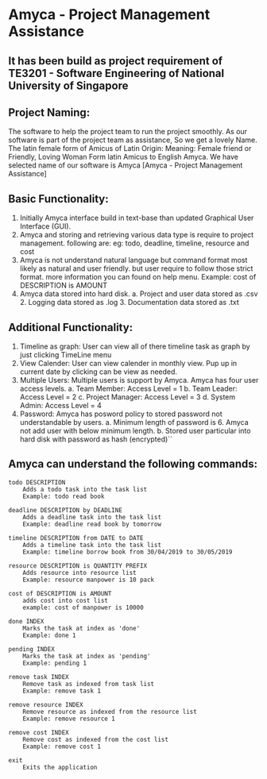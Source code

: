 # Amyca - Project Management Assistance
## It has been build as project requirement of TE3201 - Software Engineering of National University of Singapore


Project Naming:
---------------
The software to help the project team to run the project smoothly.
As our software is part of the project team as assistance, So we get a lovely Name.
The latin female form of Amicus of Latin Origin: Meaning: Female friend or Friendly, Loving Woman
Form latin Amicus to English Amyca. We have selected name of our software is Amyca
[Amyca - Project Management Assistance]

Basic Functionality:
--------------------
1. Initially Amyca interface build in text-base than updated Graphical User Interface (GUI).
2. Amyca and storing and retrieving various data type is require to project management. following are:
	eg: todo, deadline, timeline, resource and cost
3. Amyca is not understand natural language but command format most likely as natural and user friendly.
	but user require to follow those strict format. more information you can found on help menu.
	Example: cost of DESCRIPTION is AMOUNT
4. Amyca data stored into hard disk.
	a. Project and user data stored as .csv
	2. Logging data stored as .log
	3. Documentation data stored as .txt

Additional Functionality:
-------------------------
1. Timeline as graph: User can view all of there timeline task as graph by just clicking TimeLine menu
2. View Calender: User can view calender in monthly view. Pup up in current date by clicking can be view as needed.
3. Multiple Users: Multiple users is support by Amyca. Amyca has four user access levels.
	a. Team Member: Access Level = 1
	b. Team Leader: Access Level = 2
	c. Project Manager: Access Level = 3
	d. System Admin: Access Level = 4
4. Password: Amyca has posword policy to stored password not understandable by users.
	a. Minimum length of password is 6. Amyca not add user with below minimum length.
	b. Stored user particular into hard disk with password as hash (encrypted)``
	
Amyca can understand the following commands:
--------------------------------------------
```
todo DESCRIPTION
    Adds a todo task into the task list
    Example: todo read book

deadline DESCRIPTION by DEADLINE
    Adds a deadline task into the task list
    Example: deadline read book by tomorrow

timeline DESCRIPTION from DATE to DATE
    Adds a timeline task into the task list
    Example: timeline borrow book from 30/04/2019 to 30/05/2019

resource DESCRIPTION is QUANTITY PREFIX
    Adds resource into resource list
    Example: resource manpower is 10 pack

cost of DESCRIPTION is AMOUNT
    adds cost into cost list
    example: cost of manpower is 10000

done INDEX
    Marks the task at index as 'done'
    Example: done 1

pending INDEX
    Marks the task at index as 'pending'
    Example: pending 1

remove task INDEX
    Remove task as indexed from task list
    Example: remove task 1

remove resource INDEX
    Remove resource as indexed from the resource list
    Example: remove resource 1

remove cost INDEX
    Remove cost as indexed from the cost list
    Example: remove cost 1

exit
    Exits the application
 ```